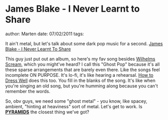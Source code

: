 # James Blake - I Never Learnt to Share
author: Marten
date: 07/02/2011
tags: 

It ain't metal, but let's talk about some dark pop music for a second.
[James Blake - I Never Learnt To Share](/static/mp3/03-james-blake-i-never-learnt-to-share.mp3)

This guy just put out an album, so here's my fav song besides [Wilhelms Scream](http://www.youtube.com/watch?v=8LDTsoNiT2Y), which you might've heard? I call this "Ghost Pop" because it's all these sparse arrangements that are barely even there. Like the songs feel incomplete ON PURPOSE. It's lo-fi, it's like hearing a rehearsal. [How to Dress Well](http://howtodresswell.blogspot.com/) does this too. You fill in the blanks of the song. It's like when you're singing an old song, but you're humming along because you can't remember the words.

So, obv guys, we need some "ghost metal" - you know, like spacey, ambient, "hinting at heaviness" sort of metal. Let's get to work. Is [**PYRAMIDS**](http://www.myspace.com/pyramidsmusic) the closest thing we've got?
